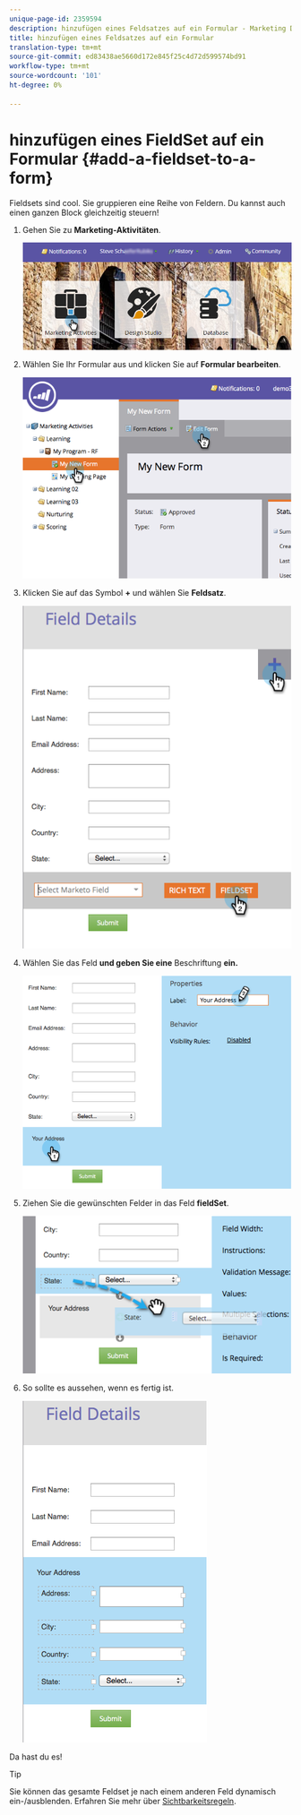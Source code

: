 ```yaml
---
unique-page-id: 2359594
description: hinzufügen eines Feldsatzes auf ein Formular - Marketing Docs - Produktdokumentation
title: hinzufügen eines Feldsatzes auf ein Formular
translation-type: tm+mt
source-git-commit: ed83438ae5660d172e845f25c4d72d599574bd91
workflow-type: tm+mt
source-wordcount: '101'
ht-degree: 0%

---
```



# hinzufügen eines FieldSet auf ein Formular {#add-a-fieldset-to-a-form}

Fieldsets sind cool. Sie gruppieren eine Reihe von Feldern. Du kannst auch einen ganzen Block gleichzeitig steuern!

1. Gehen Sie zu **Marketing-Aktivitäten**.

   ![](assets/login-marketing-activities-1.png)

1. Wählen Sie Ihr Formular aus und klicken Sie auf **Formular bearbeiten**.

   ![](assets/image2014-9-15-15-3a1-3a22.png)

1. Klicken Sie auf das Symbol **+** und wählen Sie **Feldsatz**.

   ![](assets/image2014-9-15-15-3a1-3a43.png)

1. Wählen Sie das Feld **und geben Sie eine** Beschriftung **ein.**

   ![](assets/image2014-9-15-15-3a2-3a0.png)

1. Ziehen Sie die gewünschten Felder in das Feld **fieldSet**.

   ![](assets/image2014-9-15-15-3a2-3a13.png)

1. So sollte es aussehen, wenn es fertig ist.

   ![](assets/image2014-9-15-15-3a2-3a31.png)

Da hast du es!

>[!TIP]
>
>Sie können das gesamte Feldset je nach einem anderen Feld dynamisch ein-/ausblenden. Erfahren Sie mehr über [Sichtbarkeitsregeln](/help/marketo/product-docs/demand-generation/forms/form-fields/dynamically-toggle-visibility-of-a-form-field.md).
